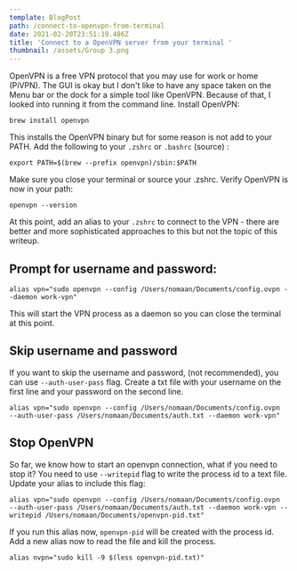 ```yaml
---
template: BlogPost
path: /connect-to-openvpn-from-terminal
date: 2021-02-20T23:51:19.486Z
title: 'Connect to a OpenVPN server from your terminal '
thumbnail: /assets/Group 3.png
---
```

OpenVPN is a free VPN protocol that you may use for work or home (PiVPN). The GUI is okay but I don't like to have any space taken on the Menu bar or the dock for a simple tool like OpenVPN. Because of that, I looked into running it from the command line.  Install OpenVPN: 

```shell
brew install openvpn
```

This installs the OpenVPN binary but for some reason is not add to your PATH.  Add the following to your `.zshrc` or `.bashrc` (source) : 

```shell
export PATH=$(brew --prefix openvpn)/sbin:$PATH
```

Make sure you close your terminal or source your .zshrc. Verify OpenVPN is now in your path: 

```shell
openvpn --version
```

At this point, add an alias to your `.zshrc` to connect to the VPN - there are better and more sophisticated approaches to this but not the topic of this writeup. 

## Prompt for username and password:

```shell
alias vpn="sudo openvpn --config /Users/nomaan/Documents/config.ovpn --daemon work-vpn"
```

This will start the VPN process as a daemon so you can close the terminal at this point.  

## Skip username and password

If you want to skip the username and password, (not recommended), you can use `--auth-user-pass` flag. Create a txt file with your username on the first line and your password on the second line. 

```shell
alias vpn="sudo openvpn --config /Users/nomaan/Documents/config.ovpn  --auth-user-pass /Users/nomaan/Documents/auth.txt --daemon work-vpn"
```

## Stop OpenVPN

So far, we know how to start an openvpn connection, what if you need to stop it? You need to use `--writepid` flag to write the process id to a text file. Update your alias to include this flag: 

```shell
alias vpn="sudo openvpn --config /Users/nomaan/Documents/config.ovpn  --auth-user-pass /Users/nomaan/Documents/auth.txt --daemon work-vpn --writepid /Users/nomaan/Documents/openvpn-pid.txt"
```

If you run this alias now, `openvpn-pid` will be created with the process id.  Add a new alias now to read the file and kill the process. 

```shell
alias nvpn="sudo kill -9 $(less openvpn-pid.txt)"
```
